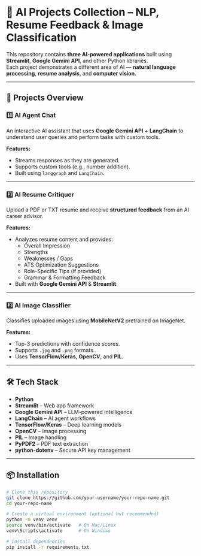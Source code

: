 # 🚀 AI Projects Collection – NLP, Resume Feedback & Image Classification

This repository contains **three AI-powered applications** built using **Streamlit**, **Google Gemini API**, and other Python libraries.  
Each project demonstrates a different area of AI — **natural language processing**, **resume analysis**, and **computer vision**.

---

## 📂 Projects Overview

### 1️⃣ AI Agent Chat
An interactive AI assistant that uses **Google Gemini API** + **LangChain** to understand user queries and perform tasks with custom tools.

**Features:**
- Streams responses as they are generated.
- Supports custom tools (e.g., number addition).
- Built using `langgraph` and `LangChain`.

---

### 2️⃣ AI Resume Critiquer
Upload a PDF or TXT resume and receive **structured feedback** from an AI career advisor.

**Features:**
- Analyzes resume content and provides:
  - Overall Impression
  - Strengths
  - Weaknesses / Gaps
  - ATS Optimization Suggestions
  - Role-Specific Tips (if provided)
  - Grammar & Formatting Feedback
- Built with **Google Gemini API** & **Streamlit**.

---

### 3️⃣ AI Image Classifier
Classifies uploaded images using **MobileNetV2** pretrained on ImageNet.

**Features:**
- Top-3 predictions with confidence scores.
- Supports `.jpg` and `.png` formats.
- Uses **TensorFlow/Keras**, **OpenCV**, and **PIL**.

---

## 🛠 Tech Stack

- **Python**
- **Streamlit** – Web app framework
- **Google Gemini API** – LLM-powered intelligence
- **LangChain** – AI agent workflows
- **TensorFlow/Keras** – Deep learning models
- **OpenCV** – Image processing
- **PIL** – Image handling
- **PyPDF2** – PDF text extraction
- **python-dotenv** – Secure API key management

---

## 📦 Installation

```bash
# Clone this repository
git clone https://github.com/your-username/your-repo-name.git
cd your-repo-name

# Create a virtual environment (optional but recommended)
python -m venv venv
source venv/bin/activate   # On Mac/Linux
venv\Scripts\activate      # On Windows

# Install dependencies
pip install -r requirements.txt
